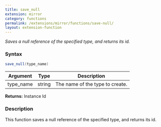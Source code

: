 ```yaml
---
title: save_null
extension: mirror
category: functions
permalink: /extensions/mirror/functions/save-null/
layout: extension-function
---
```


_Saves a null reference of the specified type, and returns its id._

### Syntax ###
```cs
save_null(type_name)
```

| Argument | Type | Description |
| --- | --- | --- |
| type_name | string | The name of the type to create. |

**Returns:** Instance Id

### Description

This function saves a null reference of the specified type, and returns its id. 

